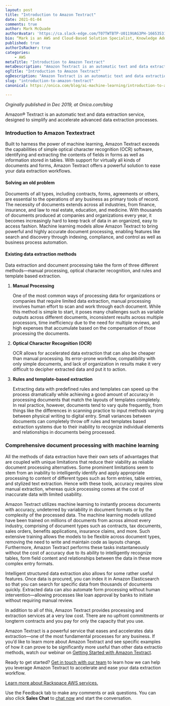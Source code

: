 ```yaml
---
layout: post
title: "Introduction to Amazon Textract"
date: 2021-01-04
comments: true
author: Mark McQuade
authorAvatar: 'https://ca.slack-edge.com/T07TWTBTP-U0119UAG3PH-16653531535c-512'
bio: “Mark is an AWS and Cloud-Based Solution Specialist, Knowledge Addict, Relationship Builder, and Practice Manager of Data Science & Engineering at Onica. His passion is in the data, artificial intelligence, and machine learning areas. He also loves promoting AWS data and ML services through webinars and events and passing his knowledge onto others.”
published: true
authorIsRacker: true
categories:
    - AWS
metaTitle: "Introduction to Amazon Textract"
metaDescription: "Amazon Textract is an automatic text and data extraction service, designed to simplify and accelerate advanced data extraction processes. Built to harness the power of machine learning, Amazon Textract exceeds the capabilities of simple optical character recognition software, identifying and extracting the contents of fields in forms as well as information stored in tables."
ogTitle: "Introduction to Amazon Textract"
ogDescription: "Amazon Textract is an automatic text and data extraction service, designed to simplify and accelerate advanced data extraction processes. Built to harness the power of machine learning, Amazon Textract exceeds the capabilities of simple optical character recognition software, identifying and extracting the contents of fields in forms as well as information stored in tables."
slug: "introduction-to-amazon-textract"
canonical: https://onica.com/blog/ai-machine-learning/introduction-to-amazon-textract/

---
```


*Orginally published in Dec 2019, at Onica.com/blog* 

Amazon&reg; Textract is an automatic text and data extraction service, designed
to simplify and accelerate advanced data extraction processes. 

<!--more-->

### Introduction to Amazon Textextract

Built to harness the power of machine learning, Amazon Textract exceeds the
capabilities of simple optical character recognition (OCR) software, identifying
and extracting the contents of fields in forms as well as information stored in
tables. With support for virtually all kinds of documents and forms, Amazon
Textract offers a powerful solution to ease your data extraction workflows.

#### Solving an old problem

Documents of all types, including contracts, forms, agreements or others, are
essential to the operations of any business as primary tools of record. The
necessity of documents extends across all industries, from finance, insurance, and
law to real estate, education, and medicine. With thousands of documents
produced at companies and organizations every year, it becomes increasingly hard
to keep track of data in an organized, easy to access fashion. Machine learning
models allow Amazon Textract to bring powerful and highly accurate document
processing, enabling features like search and discovery through indexing,
compliance, and control as well as business process automation.

#### Existing data extraction methods

Data extraction and document processing take the form of three different
methods&mdash;manual processing, optical character recognition, and rules and
template based extraction.

1. **Manual Processing**

   One of the most common ways of processing data for organizations or companies
   that require limited data extraction, manual processing involves human effort to
   scan and work through each document. While this method is simple to start, it
   poses many challenges such as variable outputs across different documents,
   inconsistent results across multiple processors, time inefficiency due to
   the need for multiple reviews, and high expenses that accumulate based on
   the compensation of those processing the documents.

2. **Optical Character Recognition (OCR)**

   OCR allows for accelerated data extraction that can also be cheaper than manual
   processing. Its error-prone workflow, compatibility with only simple documents, and
   lack of organization in results make it very difficult to decipher extracted
   data and put it to action.

3. **Rules and template-based extraction**

   Extracting data with predefined rules and templates can speed up the process
   dramatically while achieving a good amount of accuracy in processing documents
   that match the layouts of templates completely. In real practice, however,
   documents tend to vary quite frequently, from things like the differences in
   scanning practice to input methods varying between physical writing to
   digital entry. Small variances between documents can completely throw off
   rules and templates based extraction systems due to their inability to recognize
   individual elements and relationships in documents being processed.

### Comprehensive document processing with machine learning

All the methods of data extraction have their own sets of advantages that are
coupled with unique limitations that reduce their viability as reliable
document processing alternatives. Some prominent limitations seem to
stem from an inability to intelligently identify and apply appropriate processing
to content of different types such as form entries, table entries, and stylized
text extraction. Hence with these tools, accuracy requires slow manual
extraction, whereas quick processing comes at the cost of inaccurate data with
limited usability.

Amazon Textract utilizes machine learning to instantly process documents with
accuracy, undeterred by variability in document formats or by the complexity of
the processed data. The machine learning models utilized have been trained on
millions of documents from across almost every industry, comprising of
document types such as contracts, tax documents, sales orders, benefits
applications, insurance claims, and more. Such extensive training allows the
models to be flexible across document types, removing the need to write and
maintain code as layouts change. Furthermore, Amazon Textract performs these
tasks instantaneously without the cost of accuracy due to its ability to
intelligently recognize tables, form field content and relationships between
the data in these more complex entry formats.

Intelligent structured data extraction also allows for some rather useful
features. Once data is procured, you can index it in Amazon Elasticsearch
so that you can search for specific data from thousands of documents
quickly. Extracted data can also automate form processing without human
intervention&mdash;allowing processes like loan approval by banks to
initiate without requiring manual review.

In addition to all of this, Amazon Textract provides processing and extraction
services at a very low cost. There are no upfront commitments or longterm
contracts and you pay for only the capacity that you use.

Amazon Textract is a powerful service that eases and accelerates data
extraction&mdash;one of the most fundamental processes for any business. If
you’d like to learn more about Amazon Textract and see specific examples of
how it can prove to be significantly more useful than other data extractio
methods, watch our webinar on
[Getting Started with Amazon Textract](https://onica.com/videos/getting-started-with-amazon-textract/).

Ready to get started? [Get in touch with our team](https://onica.com/contact/)
to learn how we can help you leverage Amazon Textract to accelerate and
ease your data extraction workflow.

<a class="cta teal" id="cta" href="https://www.rackspace.com/cloud/aws">Learn more about Rackspace AWS services.</a>

Use the Feedback tab to make any comments or ask questions. You can also click
**Sales Chat** to [chat now](https://www.rackspace.com/) and start the conversation.

